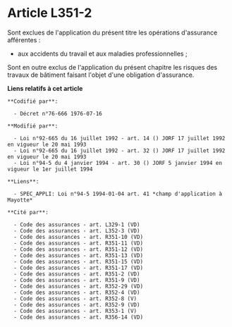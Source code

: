# Article L351-2

Sont exclues de l'application du présent titre les opérations d'assurance afférentes :

- aux accidents du travail et aux maladies professionnelles ;

Sont en outre exclus de l'application du présent chapitre les risques des travaux de bâtiment faisant l'objet d'une
obligation d'assurance.

**Liens relatifs à cet article**

	**Codifié par**:

	  - Décret n°76-666 1976-07-16

	**Modifié par**:

	  - Loi n°92-665 du 16 juillet 1992 - art. 14 () JORF 17 juillet 1992 en vigueur le 20 mai 1993
	  - Loi n°92-665 du 16 juillet 1992 - art. 32 () JORF 17 juillet 1992 en vigueur le 20 mai 1993
	  - Loi n°94-5 du 4 janvier 1994 - art. 30 () JORF 5 janvier 1994 en vigueur le 1er juillet 1994

	**Liens**:

	  - SPEC_APPLI: Loi n°94-5 1994-01-04 art. 41 *champ d'application à Mayotte*

	**Cité par**:

	  - Code des assurances - art. L329-1 (VD)
	  - Code des assurances - art. L352-3 (VD)
	  - Code des assurances - art. R351-10 (VD)
	  - Code des assurances - art. R351-11 (VD)
	  - Code des assurances - art. R351-12 (VD)
	  - Code des assurances - art. R351-13 (VD)
	  - Code des assurances - art. R351-15 (VD)
	  - Code des assurances - art. R351-17 (VD)
	  - Code des assurances - art. R351-2 (VD)
	  - Code des assurances - art. R351-9 (VD)
	  - Code des assurances - art. R352-29 (VD)
	  - Code des assurances - art. R352-4 (VD)
	  - Code des assurances - art. R352-8 (V)
	  - Code des assurances - art. R352-9 (VD)
	  - Code des assurances - art. R353-1 (V)
	  - Code des assurances - art. R356-14 (VD)
